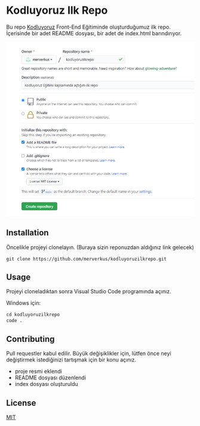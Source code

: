 # Kodluyoruz Ilk Repo
Bu repo [Kodluyoruz](https://www.kodluyoruz.org/) Front-End Eğitiminde oluşturduğumuz ilk repo. İçerisinde bir adet README dosyası, bir adet de index.html barındırıyor.

![projeResmi](https://github.com/merverkus/kodluyoruzilkrepo/blob/main/figures/projeResmi.png)

## Installation
Öncelikle projeyi clonelayın. (Buraya sizin reponuzdan aldığınız link gelecek)
```
git clone https://github.com/merverkus/kodluyoruzilkrepo.git
```

## Usage
Projeyi cloneladıktan sonra Visual Studio Code programında açınız.

Windows için:
```
cd kodluyoruzilkrepo
code .
```

## Contributing
Pull requestler kabul edilir. Büyük değişiklikler için, lütfen önce neyi değiştirmek istediğinizi tartışmak için bir konu açınız.
* proje resmi eklendi
* README dosyası düzenlendi
* index dosyası oluşturuldu

## License
[MIT](https://choosealicense.com/licenses/mit/)